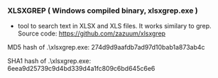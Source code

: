 ### XLSXGREP ( Windows compiled binary, xlsxgrep.exe )
- tool to search text in XLSX and XLS files. It works similary to grep.
Source code: https://github.com/zazuum/xlsxgrep


MD5 hash of .\xlsxgrep.exe:
274d9d9aafdb7ad97d10bab1a873ab4c

SHA1 hash of .\xlsxgrep.exe:
6eea9d25739c9d4bd339d4a1fc809c6bd645c6e6


